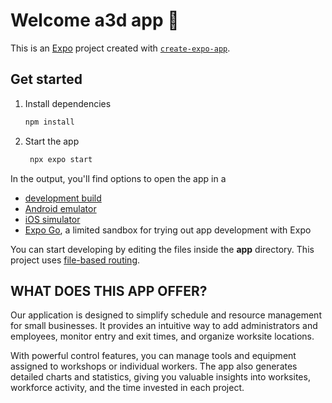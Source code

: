 # Welcome a3d app 👋

This is an [Expo](https://expo.dev) project created with [`create-expo-app`](https://www.npmjs.com/package/create-expo-app).

## Get started

1. Install dependencies

   ```bash
   npm install
   ```

2. Start the app

   ```bash
    npx expo start
   ```

In the output, you'll find options to open the app in a

- [development build](https://docs.expo.dev/develop/development-builds/introduction/)
- [Android emulator](https://docs.expo.dev/workflow/android-studio-emulator/)
- [iOS simulator](https://docs.expo.dev/workflow/ios-simulator/)
- [Expo Go](https://expo.dev/go), a limited sandbox for trying out app development with Expo

You can start developing by editing the files inside the **app** directory. This project uses [file-based routing](https://docs.expo.dev/router/introduction).

##  WHAT DOES THIS APP OFFER?
Our application is designed to simplify schedule and resource management for small businesses. It provides an intuitive way to add administrators and employees, monitor entry and exit times, and organize worksite locations.

With powerful control features, you can manage tools and equipment assigned to workshops or individual workers. The app also generates detailed charts and statistics, giving you valuable insights into worksites, workforce activity, and the time invested in each project.
